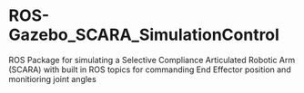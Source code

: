 # ROS-Gazebo_SCARA_SimulationControl
ROS Package for simulating a Selective Compliance Articulated Robotic Arm (SCARA) with built in ROS topics for commanding End Effector position and monitioring joint angles

